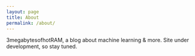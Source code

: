 ```yaml
---
layout: page
title: About
permalink: /about/
---
```


3megabytesofhotRAM, a blog about machine learning &amp; more. Site under development, so stay tuned.